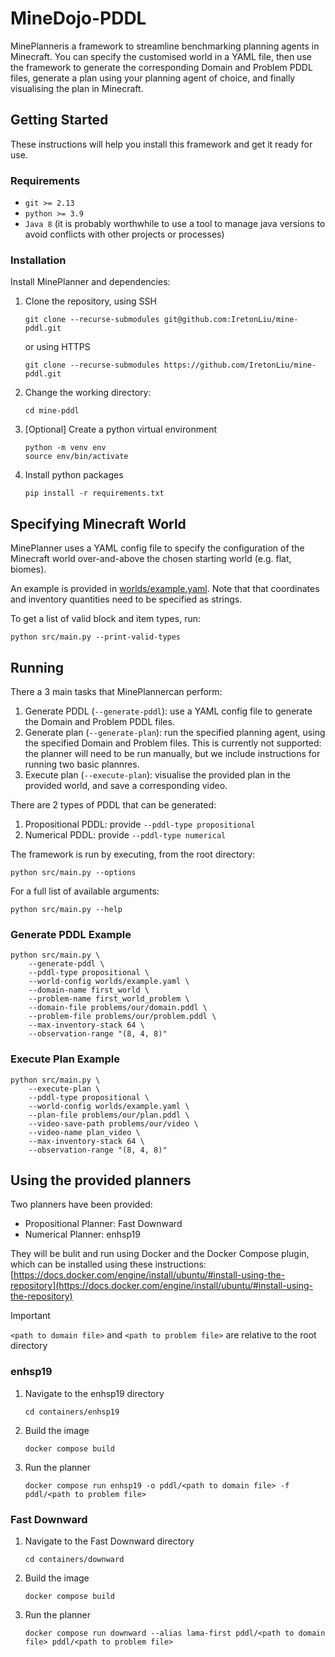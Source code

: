 # MineDojo-PDDL

MinePlanneris a framework to streamline benchmarking planning agents in Minecraft. You can specify the customised world in a YAML file, then use the framework to generate the corresponding Domain and Problem PDDL files, generate a plan using your planning agent of choice, and finally visualising the plan in Minecraft.

## Getting Started

These instructions will help you install this framework and get it ready for use.

### Requirements

- `git >= 2.13`
- `python >= 3.9`
- `Java 8` (it is probably worthwhile to use a tool to manage java versions to avoid conflicts with other projects or processes)

### Installation

Install MinePlanner and dependencies:

1. Clone the repository, using SSH

    ```shell
    git clone --recurse-submodules git@github.com:IretonLiu/mine-pddl.git
    ```

    or using HTTPS

    ```shell
    git clone --recurse-submodules https://github.com/IretonLiu/mine-pddl.git
    ```

2. Change the working directory:

    ```shell
    cd mine-pddl
    ```

3. [Optional] Create a python virtual environment

    ```shell
    python -m venv env
    source env/bin/activate
    ```

4. Install python packages

    ```shell
    pip install -r requirements.txt
    ```

## Specifying Minecraft World

MinePlanner uses a YAML config file to specify the configuration of the Minecraft world over-and-above the chosen starting world (e.g. flat, biomes).

An example is provided in [worlds/example.yaml](./worlds/example.yaml). Note that that coordinates and inventory quantities need to be specified as strings.

To get a list of valid block and item types, run:

```shell
python src/main.py --print-valid-types
```

## Running

There a 3 main tasks that MinePlannercan perform:

1. Generate PDDL (`--generate-pddl`): use a YAML config file to generate the Domain and Problem PDDL files.
2. Generate plan (`--generate-plan`): run the specified planning agent, using the specified Domain and Problem files. This is currently not supported: the planner will need to be run manually, but we include instructions for running two basic plannres.
3. Execute plan (`--execute-plan`): visualise the provided plan in the provided world, and save a corresponding video.

There are 2 types of PDDL that can be generated:

1. Propositional PDDL: provide `--pddl-type propositional`
2. Numerical PDDL: provide `--pddl-type numerical`

The framework is run by executing, from the root directory:

```shell
python src/main.py --options
```

For a full list of available arguments:

```shell
python src/main.py --help
```

### Generate PDDL Example

```shell
python src/main.py \
    --generate-pddl \
    --pddl-type propositional \
    --world-config worlds/example.yaml \
    --domain-name first_world \
    --problem-name first_world_problem \
    --domain-file problems/our/domain.pddl \
    --problem-file problems/our/problem.pddl \
    --max-inventory-stack 64 \
    --observation-range "(8, 4, 8)"
```

### Execute Plan Example

```shell
python src/main.py \
    --execute-plan \
    --pddl-type propositional \
    --world-config worlds/example.yaml \
    --plan-file problems/our/plan.pddl \
    --video-save-path problems/our/video \
    --video-name plan_video \
    --max-inventory-stack 64 \
    --observation-range "(8, 4, 8)"
```

## Using the provided planners

Two planners have been provided:

- Propositional Planner: Fast Downward
- Numerical Planner: enhsp19

They will be bulit and run using Docker and the Docker Compose plugin, which can be installed using these instructions: [https://docs.docker.com/engine/install/ubuntu/#install-using-the-repository](https://docs.docker.com/engine/install/ubuntu/#install-using-the-repository)

> [!IMPORTANT]
> `<path to domain file>` and `<path to problem file>` are relative to the root directory

### enhsp19

1. Navigate to the enhsp19 directory

    ```shell
    cd containers/enhsp19
    ```

2. Build the image

    ```shell
    docker compose build
    ```

3. Run the planner

    ```shell
    docker compose run enhsp19 -o pddl/<path to domain file> -f pddl/<path to problem file>
    ```

### Fast Downward

1. Navigate to the Fast Downward directory

    ```shell
    cd containers/downward
    ```

2. Build the image

    ```shell
    docker compose build
    ```

3. Run the planner

    ```shell
    docker compose run downward --alias lama-first pddl/<path to domain file> pddl/<path to problem file>
    ```
